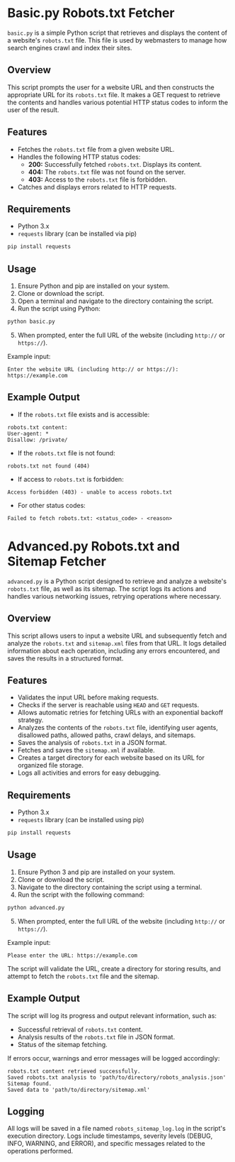 # Basic.py Robots.txt Fetcher

`basic.py` is a simple Python script that retrieves and displays the content of a website's `robots.txt` file. This file is used by webmasters to manage how search engines crawl and index their sites.

## Overview

This script prompts the user for a website URL and then constructs the appropriate URL for its `robots.txt` file. It makes a GET request to retrieve the contents and handles various potential HTTP status codes to inform the user of the result.

## Features

- Fetches the `robots.txt` file from a given website URL.
- Handles the following HTTP status codes:
  - **200:** Successfully fetched `robots.txt`. Displays its content.
  - **404:** The `robots.txt` file was not found on the server.
  - **403:** Access to the `robots.txt` file is forbidden.
- Catches and displays errors related to HTTP requests.

## Requirements

- Python 3.x
- `requests` library (can be installed via pip)

```bash
pip install requests
```

## Usage

1. Ensure Python and pip are installed on your system.
2. Clone or download the script.
3. Open a terminal and navigate to the directory containing the script.
4. Run the script using Python:

```bash
python basic.py
```

5. When prompted, enter the full URL of the website (including `http://` or `https://`).

Example input: 

```
Enter the website URL (including http:// or https://): https://example.com
```

## Example Output

- If the `robots.txt` file exists and is accessible:

```
robots.txt content:
User-agent: *
Disallow: /private/
```

- If the `robots.txt` file is not found:

```
robots.txt not found (404)
```

- If access to `robots.txt` is forbidden:

```
Access forbidden (403) - unable to access robots.txt
```

- For other status codes:

```
Failed to fetch robots.txt: <status_code> - <reason>
```





# Advanced.py Robots.txt and Sitemap Fetcher

`advanced.py` is a Python script designed to retrieve and analyze a website's `robots.txt` file, as well as its sitemap. The script logs its actions and handles various networking issues, retrying operations where necessary.

## Overview

This script allows users to input a website URL and subsequently fetch and analyze the `robots.txt` and `sitemap.xml` files from that URL. It logs detailed information about each operation, including any errors encountered, and saves the results in a structured format.

## Features

- Validates the input URL before making requests.
- Checks if the server is reachable using `HEAD` and `GET` requests.
- Allows automatic retries for fetching URLs with an exponential backoff strategy.
- Analyzes the contents of the `robots.txt` file, identifying user agents, disallowed paths, allowed paths, crawl delays, and sitemaps.
- Saves the analysis of `robots.txt` in a JSON format.
- Fetches and saves the `sitemap.xml` if available.
- Creates a target directory for each website based on its URL for organized file storage.
- Logs all activities and errors for easy debugging.

## Requirements

- Python 3.x
- `requests` library (can be installed using pip)

```bash
pip install requests
```

## Usage

1. Ensure Python 3 and pip are installed on your system.
2. Clone or download the script.
3. Navigate to the directory containing the script using a terminal.
4. Run the script with the following command:

```bash
python advanced.py
```

5. When prompted, enter the full URL of the website (including `http://` or `https://`).

Example input:

```
Please enter the URL: https://example.com
```

The script will validate the URL, create a directory for storing results, and attempt to fetch the `robots.txt` file and the sitemap.

## Example Output

The script will log its progress and output relevant information, such as:

- Successful retrieval of `robots.txt` content.
- Analysis results of the `robots.txt` file in JSON format.
- Status of the sitemap fetching.

If errors occur, warnings and error messages will be logged accordingly:

```
robots.txt content retrieved successfully.
Saved robots.txt analysis to 'path/to/directory/robots_analysis.json'
Sitemap found.
Saved data to 'path/to/directory/sitemap.xml'
```

## Logging

All logs will be saved in a file named `robots_sitemap_log.log` in the script's execution directory. Logs include timestamps, severity levels (DEBUG, INFO, WARNING, and ERROR), and specific messages related to the operations performed.


